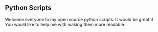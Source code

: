 ## Python Scripts
Welcome everyone to my open source python scripts.
It would be great if You would like to help me with making them more readable.
